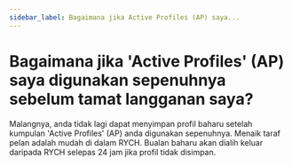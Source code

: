 ```yaml
---
sidebar_label: Bagaimana jika Active Profiles (AP) saya...
---
```


# Bagaimana jika 'Active Profiles' (AP) saya digunakan sepenuhnya sebelum tamat langganan saya?

Malangnya, anda tidak lagi dapat menyimpan profil baharu setelah kumpulan 'Active Profiles' (AP) anda digunakan sepenuhnya. Menaik taraf pelan adalah mudah di dalam RYCH. Bualan baharu akan dialih keluar daripada RYCH selepas 24 jam jika profil tidak disimpan.